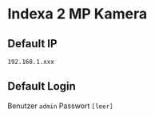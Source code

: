 # Indexa 2 MP Kamera

## Default IP

    192.168.1.xxx

## Default Login

Benutzer ```admin```
Passwort ```[leer]```
